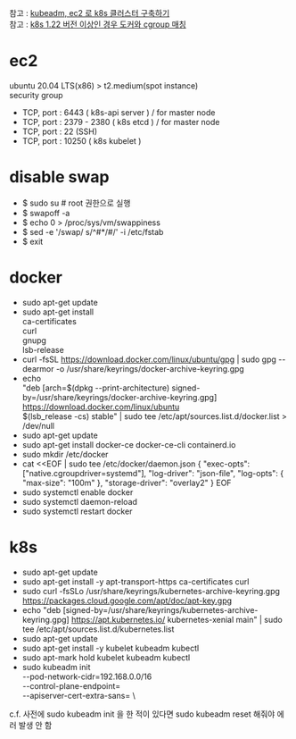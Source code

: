 참고 : [kubeadm, ec2 로 k8s 클러스터 구축하기]( https://velog.io/@koo8624/Kubernetes-AWS-EC2-%EC%9D%B8%EC%8A%A4%ED%84%B4%EC%8A%A4%EC%97%90-Kubernetes-%ED%81%B4%EB%9F%AC%EC%8A%A4%ED%84%B0-%EA%B5%AC%EC%B6%95%ED%95%98%EA%B8%B0)   
참고 : [k8s 1.22 버전 이상인 경우 도커와 cgroup 매칭](https://kubernetes.io/ko/docs/setup/production-environment/_print/#%EB%8F%84%EC%BB%A4)   
   
# ec2
ubuntu 20.04 LTS(x86) > t2.medium(spot instance)   
security group   
 - TCP, port : 6443 ( k8s-api server ) / for master node
 - TCP, port : 2379 - 2380 ( k8s etcd ) / for master node
 - TCP, port : 22 (SSH)
 - TCP, port : 10250 ( k8s kubelet )
   
# disable swap   
 - $ sudo su # root 권한으로 실행
 - $ swapoff -a
 - $ echo 0 > /proc/sys/vm/swappiness
 - $ sed -e '/swap/ s/^#*/#/' -i /etc/fstab
 - $ exit
   
# docker
 - sudo apt-get update
 - sudo apt-get install \
    ca-certificates \
    curl \
    gnupg \
    lsb-release
 - curl -fsSL https://download.docker.com/linux/ubuntu/gpg | sudo gpg --dearmor -o /usr/share/keyrings/docker-archive-keyring.gpg
 - echo \
  "deb [arch=$(dpkg --print-architecture) signed-by=/usr/share/keyrings/docker-archive-keyring.gpg] https://download.docker.com/linux/ubuntu \
  $(lsb_release -cs) stable" | sudo tee /etc/apt/sources.list.d/docker.list > /dev/null
 - sudo apt-get update
 - sudo apt-get install docker-ce docker-ce-cli containerd.io
 - sudo mkdir /etc/docker
 - cat <<EOF | sudo tee /etc/docker/daemon.json
   {
     "exec-opts": ["native.cgroupdriver=systemd"],
     "log-driver": "json-file",
     "log-opts": {
       "max-size": "100m"
     },
     "storage-driver": "overlay2"
   }
   EOF
 - sudo systemctl enable docker
 - sudo systemctl daemon-reload
 - sudo systemctl restart docker
   
# k8s
 - sudo apt-get update
 - sudo apt-get install -y apt-transport-https ca-certificates curl
 - sudo curl -fsSLo /usr/share/keyrings/kubernetes-archive-keyring.gpg https://packages.cloud.google.com/apt/doc/apt-key.gpg
 - echo "deb [signed-by=/usr/share/keyrings/kubernetes-archive-keyring.gpg] https://apt.kubernetes.io/ kubernetes-xenial main" | sudo tee /etc/apt/sources.list.d/kubernetes.list
 - sudo apt-get update
 - sudo apt-get install -y kubelet kubeadm kubectl
 - sudo apt-mark hold kubelet kubeadm kubectl
 - sudo kubeadm init \
	--pod-network-cidr=192.168.0.0/16 \
    --control-plane-endpoint=<ec2-ip> \
    --apiserver-cert-extra-sans=<ec2-ip> \
      
 c.f. 사전에 sudo kubeadm init 을 한 적이 있다면 sudo kubeadm reset 해줘야 에러 발생 안 함   
